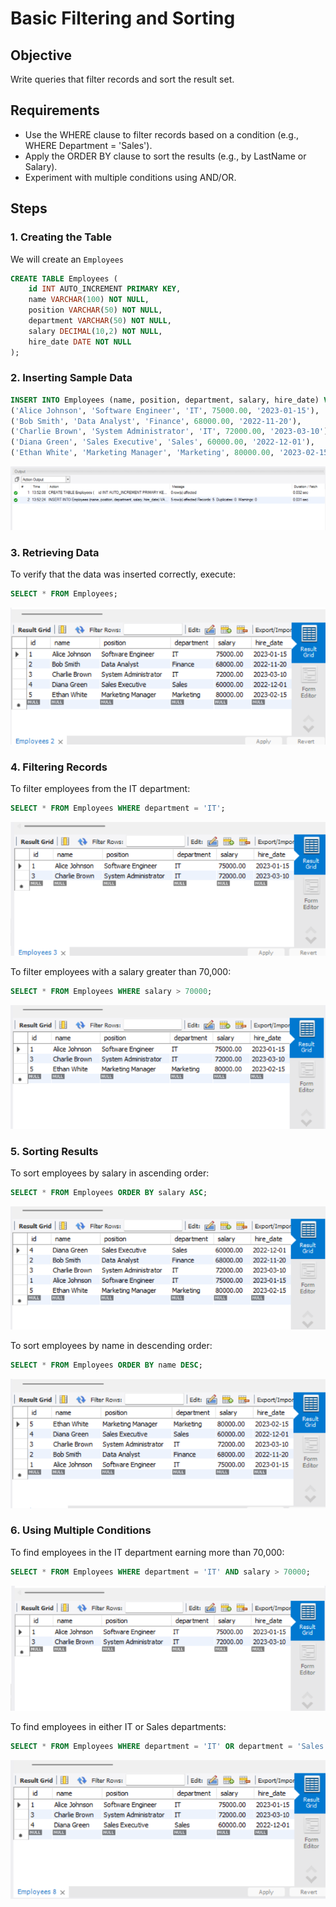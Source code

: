 # Basic Filtering and Sorting

## Objective
 Write queries that filter records and sort the result set.

## Requirements
- Use the WHERE clause to filter records based on a condition (e.g., WHERE Department = 'Sales').
- Apply the ORDER BY clause to sort the results (e.g., by LastName or Salary).
- Experiment with multiple conditions using AND/OR.

## Steps

### 1. Creating the Table
We will create an `Employees`

```sql
CREATE TABLE Employees (
    id INT AUTO_INCREMENT PRIMARY KEY,
    name VARCHAR(100) NOT NULL,
    position VARCHAR(50) NOT NULL,
    department VARCHAR(50) NOT NULL,
    salary DECIMAL(10,2) NOT NULL,
    hire_date DATE NOT NULL
);
```

### 2. Inserting Sample Data

```sql
INSERT INTO Employees (name, position, department, salary, hire_date) VALUES
('Alice Johnson', 'Software Engineer', 'IT', 75000.00, '2023-01-15'),
('Bob Smith', 'Data Analyst', 'Finance', 68000.00, '2022-11-20'),
('Charlie Brown', 'System Administrator', 'IT', 72000.00, '2023-03-10'),
('Diana Green', 'Sales Executive', 'Sales', 60000.00, '2022-12-01'),
('Ethan White', 'Marketing Manager', 'Marketing', 80000.00, '2023-02-15');
```

![View](./output/1.png)

### 3. Retrieving Data
To verify that the data was inserted correctly, execute:

```sql
SELECT * FROM Employees;
```

![View](./output/2.png)

### 4. Filtering Records
To filter employees from the IT department:

```sql
SELECT * FROM Employees WHERE department = 'IT';
```
![View](./output/3.png)

To filter employees with a salary greater than 70,000:

```sql
SELECT * FROM Employees WHERE salary > 70000;
```
![View](./output/4.png)

### 5. Sorting Results
To sort employees by salary in ascending order:

```sql
SELECT * FROM Employees ORDER BY salary ASC;
```
![View](./output/5.png)

To sort employees by name in descending order:

```sql
SELECT * FROM Employees ORDER BY name DESC;
```

![View](./output/6.png)

### 6. Using Multiple Conditions
To find employees in the IT department earning more than 70,000:

```sql
SELECT * FROM Employees WHERE department = 'IT' AND salary > 70000;
```
![View](./output/7.png)

To find employees in either IT or Sales departments:

```sql
SELECT * FROM Employees WHERE department = 'IT' OR department = 'Sales';
```
![View](./output/8.png)


